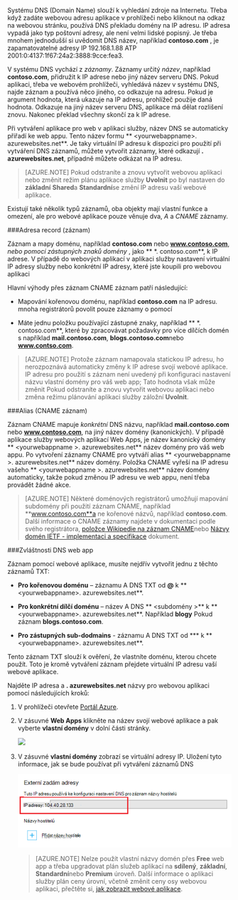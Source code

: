 Systému DNS (Domain Name) slouží k vyhledání zdroje na Internetu. Třeba když zadáte webovou adresu aplikace v prohlížeči nebo kliknout na odkaz na webovou stránku, používá DNS překladu domény na IP adresu. IP adresa vypadá jako typ poštovní adresy, ale není velmi lidské popisný. Je třeba mnohem jednodušší si uvědomit DNS název, například **contoso.com** , je zapamatovatelné adresy IP 192.168.1.88 ATP 2001:0:4137:1f67:24a2:3888:9cce:fea3.

V systému DNS vychází z *záznamy*. Záznamy určitý *název*, například **contoso.com**, přidružit k IP adrese nebo jiný název serveru DNS. Pokud aplikaci, třeba ve webovém prohlížeči, vyhledává název v systému DNS, najde záznam a používá něco jiného, co odkazuje na adresu. Pokud je argument hodnota, která ukazuje na IP adresu, prohlížeč použije daná hodnota. Odkazuje na jiný název serveru DNS, aplikace má dělat rozlišení znovu. Nakonec překlad všechny skončí za k IP adrese.

Při vytváření aplikace pro web v aplikaci služby, název DNS se automaticky přiřadí ke web appu. Tento název formu ** &lt;yourwebappname&gt;. azurewebsites.net**. Je taky virtuální IP adresu k dispozici pro použití při vytváření DNS záznamů, můžete vytvořit záznamy, které odkazují **. azurewebsites.net**, případně můžete odkázat na IP adresu.

> [AZURE.NOTE] Pokud odstraníte a znovu vytvořit webovou aplikaci nebo změnit režim plánu aplikace služby **Uvolnit** po byl nastaven do **základní** **Shared**a **Standardní**se změní IP adresu vaší webové aplikace.

Existují také několik typů záznamů, oba objekty mají vlastní funkce a omezení, ale pro webové aplikace pouze věnuje dva, *A* a *CNAME* záznamy.

###<a name="address-record-a-record"></a>Adresa record (záznam)

Záznam a mapy doménu, například **contoso.com** nebo **www.contoso.com**, *nebo pomocí zástupných znaků domény* , jako ** \*. contoso.com**, k IP adrese. V případě do webových aplikací v aplikaci služby nastavení virtuální IP adresy služby nebo konkrétní IP adresy, které jste koupili pro webovou aplikaci

Hlavní výhody přes záznam CNAME záznam patří následující:

* Mapování kořenovou doménu, například **contoso.com** na IP adresu. mnoha registrátorů povolit pouze záznamy o pomocí

* Máte jednu položku používající zástupné znaky, například ** \*. contoso.com**, které by zpracovávat požadavky pro více dílčích domén s například **mail.contoso.com**, **blogs.contoso.com**nebo **www.contso.com**.

> [AZURE.NOTE] Protože záznam namapovala statickou IP adresu, ho nerozpoznává automaticky změny k IP adrese svojí webové aplikace. IP adresu pro použití s záznam není uvedený při konfiguraci nastavení názvu vlastní domény pro váš web app; Tato hodnota však může změnit Pokud odstraníte a znovu vytvořit webovou aplikaci nebo změna režimu plánování aplikaci služby záložní **Uvolnit**.

###<a name="alias-record-cname-record"></a>Alias (CNAME záznam)

Záznam CNAME mapuje *konkrétní* DNS názvu, například **mail.contoso.com** nebo **www.contoso.com**, na jiný název domény (kanonických). V případě aplikace služby webových aplikací Web Apps, je název kanonický domény ** &lt;yourwebappname >. azurewebsites.net** název domény pro váš web appu. Po vytvoření záznamy CNAME pro vytváří alias ** &lt;yourwebappname >. azurewebsites.net** název domény. Položka CNAME vyřeší na IP adresu vašeho ** &lt;yourwebappname >. azurewebsites.net** název domény automaticky, takže pokud změnou IP adresu ve web appu, není třeba provádět žádné akce.

> [AZURE.NOTE] Některé doménových registrátorů umožňují mapování subdomény při použití záznam CNAME, například **www.contoso.com**a ne kořenové názvů, například **contoso.com**. Další informace o CNAME záznamy najdete v dokumentaci podle svého registrátora, <a href="http://en.wikipedia.org/wiki/CNAME_record">položce Wikipedie na záznam CNAME</a>nebo <a href="http://tools.ietf.org/html/rfc1035">Názvy domén IETF - implementaci a specifikace</a> dokument.

###<a name="web-app-dns-specifics"></a>Zvláštnosti DNS web app

Záznam pomocí webové aplikace, musíte nejdřív vytvořit jednu z těchto záznamů TXT:

* **Pro kořenovou doménu** – záznamu A DNS TXT od **@** k ** &lt;yourwebappname&gt;. azurewebsites.net**.

* **Pro konkrétní dílčí doménu** – název A DNS ** &lt;subdomény >** k ** &lt;yourwebappname&gt;. azurewebsites.net**. Například **blogy** Pokud záznam **blogs.contoso.com**.

* **Pro zástupných sub-dodmains** - záznamu A DNS TXT od *** k ** &lt;yourwebappname&gt;. azurewebsites.net**.

Tento záznam TXT slouží k ověření, že vlastníte doménu, kterou chcete použít. Toto je kromě vytváření záznam přejdete virtuální IP adresu vaší webové aplikace.

Najděte IP adresa a **. azurewebsites.net** názvy pro webovou aplikaci pomocí následujících kroků:

1. V prohlížeči otevřete [Portál Azure](https://portal.azure.com).

2. V zásuvné **Web Apps** klikněte na název svojí webové aplikace a pak vyberte **vlastní domény** v dolní části stránky.

    ![](./media/custom-dns-web-site/dncmntask-cname-6.png)

3. V zásuvné **vlastní domény** zobrazí se virtuální adresy IP. Uložení tyto informace, jak se bude používat při vytváření záznamů DNS

    ![](./media/custom-dns-web-site/virtual-ip-address.png)

    > [AZURE.NOTE] Nelze použít vlastní názvy domén přes **Free** web app a třeba upgradovat plán služeb aplikací na **sdílený**, **základní**, **Standardní**nebo **Premium** úroveň. Další informace o aplikaci služby plán ceny úrovní, včetně změnit ceny osy webovou aplikaci, přečtěte si, [jak zobrazit webové aplikace](../articles/web-sites-scale.md).
